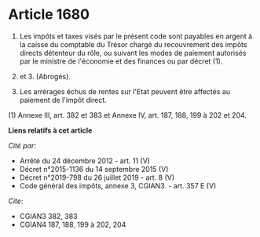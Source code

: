 # Article 1680

1. Les impôts et taxes visés par le présent code sont payables en argent à la caisse du comptable du Trésor chargé du
recouvrement des impôts directs détenteur du rôle, ou suivant les modes de paiement autorisés par le ministre de l'économie
et des finances ou par décret (1).

2. et 3. (Abrogés).

4. Les arrérages échus de rentes sur l'Etat peuvent être affectés au paiement de l'impôt direct.

(1) Annexe III, art. 382 et 383 et Annexe IV, art. 187, 188, 199 à 202 et 204.

**Liens relatifs à cet article**

_Cité par_:

  - Arrêté du 24 décembre 2012 - art. 11 (V)
  - Décret n°2015-1136 du 14 septembre 2015 (V)
  - Décret n°2019-798 du 26 juillet 2019 - art. 8 (V)
  - Code général des impôts, annexe 3, CGIAN3. - art. 357 E (V)

_Cite_:

  - CGIAN3 382, 383
  - CGIAN4 187, 188, 199 à 202, 204
